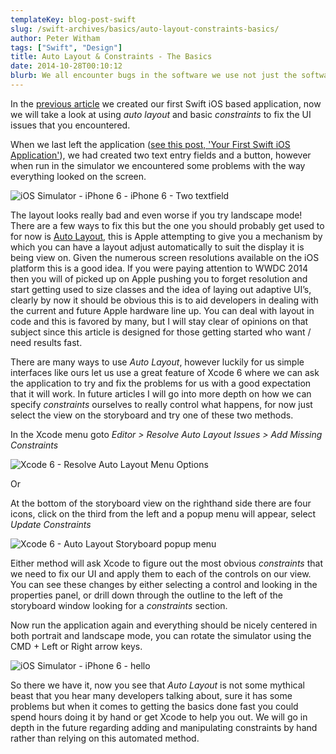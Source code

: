 ```yaml
---
templateKey: blog-post-swift
slug: /swift-archives/basics/auto-layout-constraints-basics/
author: Peter Witham
tags: ["Swift", "Design"]
title: Auto Layout & Constraints - The Basics
date: 2014-10-28T00:10:12
blurb: We all encounter bugs in the software we use not just the software we create. As a responsible developer, I ask that you report bugs to those that make our tools. Here are a few ways you can help.
---
```


In the [previous article](/swift-archives/basics/first-swift-ios-application/) we created our first Swift iOS based application, now we will take a look at using _auto layout_ and basic _constraints_ to fix the UI issues that you encountered.

When we last left the application ([see this post, 'Your First Swift iOS Application'](/swift-archives/basics/first-swift-ios-application/)), we had created two text entry fields and a button, however when run in the simulator we encountered some problems with the way everything looked on the screen.

![iOS Simulator - iPhone 6 - iPhone 6 - Two textfield](https://peterwitham.com/wp-content/uploads/2014/10/iOS-Simulator-iPhone-6-iPhone-6-Two-textfield.png)

The layout looks really bad and even worse if you try landscape mode! There are a few ways to fix this but the one you should probably get used to for now is [Auto Layout](https://developer.apple.com/library/ios/documentation/UserExperience/Conceptual/AutolayoutPG/Introduction/Introduction.html), this is Apple attempting to give you a mechanism by which you can have a layout adjust automatically to suit the display it is being view on. Given the numerous screen resolutions available on the iOS platform this is a good idea. If you were paying attention to WWDC 2014 then you will of picked up on Apple pushing you to forget resolution and start getting used to size classes and the idea of laying out adaptive UI’s, clearly by now it should be obvious this is to aid developers in dealing with the current and future Apple hardware line up. You can deal with layout in code and this is favored by many, but I will stay clear of opinions on that subject since this article is designed for those getting started who want / need results fast.

There are many ways to use _Auto Layout_, however luckily for us simple interfaces like ours let us use a great feature of Xcode 6 where we can ask the application to try and fix the problems for us with a good expectation that it will work. In future articles I will go into more depth on how we can specify _constraints_ ourselves to really control what happens, for now just select the view on the storyboard and try one of these two methods.

  In the Xcode menu goto _Editor > Resolve Auto Layout Issues > Add Missing Constraints_

![Xcode 6 - Resolve Auto Layout Menu Options](https://peterwitham.com/wp-content/uploads/2014/10/Xcode-6-Resolve-Auto-Layout-Menu-Options.png)

Or

  At the bottom of the storyboard view on the righthand side there are four icons, click on the third from the left and a popup menu will appear, select _Update Constraints_

![Xcode 6 - Auto Layout Storyboard popup menu](https://peterwitham.com/wp-content/uploads/2014/10/Xcode-6-Auto-Layout-Storyboard-popup-menu.png)

Either method will ask Xcode to figure out the most obvious _constraints_ that we need to fix our UI and apply them to each of the controls on our view. You can see these changes by either selecting a control and looking in the properties panel, or drill down through the outline to the left of the storyboard window looking for a _constraints_ section.

Now run the application again and everything should be nicely centered in both portrait and landscape mode, you can rotate the simulator using the CMD + Left or Right arrow keys.

![iOS Simulator - iPhone 6 - hello](https://peterwitham.com/wp-content/uploads/2014/10/iOS-Simulator-iPhone-6-hello.png)

So there we have it, now you see that _Auto Layout_ is not some mythical beast that you hear many developers talking about, sure it has some problems but when it comes to getting the basics done fast you could spend hours doing it by hand or get Xcode to help you out. We will go in depth in the future regarding adding and manipulating constraints by hand rather than relying on this automated method.
